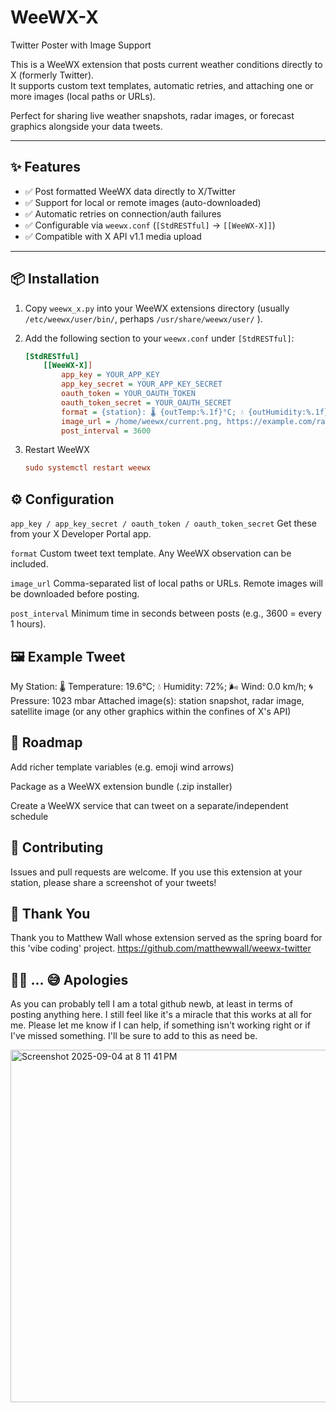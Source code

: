 # WeeWX-X
Twitter Poster with Image Support

This is a WeeWX extension that posts current weather conditions directly to X (formerly Twitter).  
It supports custom text templates, automatic retries, and attaching one or more images (local paths or URLs).  

Perfect for sharing live weather snapshots, radar images, or forecast graphics alongside your data tweets.

---

## ✨ Features

- ✅ Post formatted WeeWX data directly to X/Twitter  
- ✅ Support for local or remote images (auto-downloaded)  
- ✅ Automatic retries on connection/auth failures  
- ✅ Configurable via `weewx.conf` (`[StdRESTful]` → `[[WeeWX-X]]`)  
- ✅ Compatible with X API v1.1 media upload  

---

## 📦 Installation

1. Copy `weewx_x.py` into your WeeWX extensions directory (usually `/etc/weewx/user/bin/`, perhaps `/usr/share/weewx/user/` ).
2. Add the following section to your `weewx.conf` under `[StdRESTful]`:

   ```ini
   [StdRESTful]
       [[WeeWX-X]]
           app_key = YOUR_APP_KEY
           app_key_secret = YOUR_APP_KEY_SECRET
           oauth_token = YOUR_OAUTH_TOKEN
           oauth_token_secret = YOUR_OAUTH_SECRET
           format = {station}: 🌡 {outTemp:%.1f}°C; 💧 {outHumidity:%.1f}%; 🌬 {windSpeed:%.1f} km/h
           image_url = /home/weewx/current.png, https://example.com/radar.png
           post_interval = 3600
3. Restart WeeWX
   ```ini
   sudo systemctl restart weewx

## ⚙️ Configuration

`app_key / app_key_secret / oauth_token / oauth_token_secret`
Get these from your X Developer Portal app.

`format`
Custom tweet text template. Any WeeWX observation can be included.

`image_url`
Comma-separated list of local paths or URLs. Remote images will be downloaded before posting.

`post_interval`
Minimum time in seconds between posts (e.g., 3600 = every 1 hours).

## 🖼 Example Tweet

My Station: 🌡 Temperature: 19.6°C; 💧 Humidity: 72%; 🌬 Wind: 0.0 km/h; 🌀 Pressure: 1023 mbar
Attached image(s): station snapshot, radar image, satellite image (or any other graphics within the confines of X's API)

## 🚀 Roadmap

 Add richer template variables (e.g. emoji wind arrows)

 Package as a WeeWX extension bundle (.zip installer)

 Create a WeeWX service that can tweet on a separate/independent schedule

## 🤝 Contributing
 
 Issues and pull requests are welcome.
 If you use this extension at your station, please share a screenshot of your tweets!

## 🙌 Thank You

 Thank you to Matthew Wall whose extension served as the spring board for this 'vibe coding' project. https://github.com/matthewwall/weewx-twitter

## 🙏🥺 ... 😅 Apologies

 As you can probably tell I am a total github newb, at least in terms of posting anything here. I still feel like it's a miracle that this works at all for me. Please let me know if I can help, if something isn't working right or if I've missed something. I'll be sure to add to this as need be.
 
 
<img width="594" height="564" alt="Screenshot 2025-09-04 at 8 11 41 PM" src="https://github.com/user-attachments/assets/2c796e9d-2099-41ff-8c45-7f4d640d0c56" />

 
